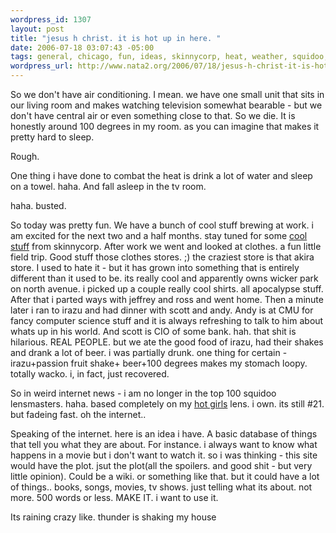 ```yaml
--- 
wordpress_id: 1307
layout: post
title: "jesus h christ. it is hot up in here. "
date: 2006-07-18 03:07:43 -05:00
tags: general, chicago, fun, ideas, skinnycorp, heat, weather, squidoo, eating, dumb, irazu, drinking
wordpress_url: http://www.nata2.org/2006/07/18/jesus-h-christ-it-is-hot-up-in-here/
---
```

So we don't have air conditioning. I mean. we have one small unit that sits in our living room and makes watching television somewhat bearable - but we don't have central air or even something close to that. So we die. It is honestly around 100 degrees in my room. as you can imagine that makes it pretty hard to sleep.

Rough.

One thing i have done to combat the heat is drink a lot of water and sleep on a towel. haha. And fall asleep in the tv room.

haha. busted.

So today was pretty fun. We have a bunch of cool stuff brewing at work. i am excited for the next two and a half months. stay tuned for some <a href="http://www.nakedandangry.com">cool</a> <a href="http://www.needshelp.org">stuff</a> from skinnycorp. After work we went and looked at clothes. a fun little field trip. Good stuff those clothes stores. ;) the craziest store is that akira store. I used to hate it - but it has grown into something that is entirely different than it used to be. its really cool and apparently owns wicker park on north avenue. i picked up a couple really cool shirts. all apocalypse stuff. After that i parted ways with jeffrey and ross and went home. Then a minute later i ran to irazu and had dinner with scott and andy. Andy is at CMU for fancy computer science stuff and it is always refreshing to talk to him about whats up in his world. And scott is CIO of some bank. hah. that shit is hilarious. REAL PEOPLE. but we ate the good food of irazu, had their shakes and drank a lot of beer. i was partially drunk. one thing for certain - irazu+passion fruit shake+ beer+100 degrees makes my stomach loopy. totally wacko. i, in fact, just recovered.

So in weird internet news - i am no longer in the top 100 squidoo lensmasters. haha. based completely on my <a href="http://www.squidoo.com/hotgirls/">hot girls</a> lens. i own. its still #21.  but fadeing fast. oh the internet..

Speaking of the internet. here is an idea i have. A basic database of things that tell you what they are about. For instance. i always want to know what happens in a movie but i don't want to watch it. so i was thinking - this site would have the plot. jsut the plot(all the spoilers. and good shit - but very little opinion). Could be a wiki. or something like that. but it could have a lot of things.. books, songs, movies, tv shows. just telling what its about. not more. 500 words or less. MAKE IT. i want to use it.

Its raining crazy like. thunder is shaking my house
